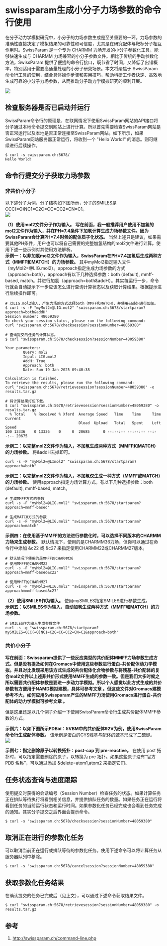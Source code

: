 # swissparam生成小分子力场参数的命令行使用
在分子动力学模拟研究中，小分子的力场参数生成是至关重要的一环。力场参数的准确性直接决定了模拟结果的可靠性和可信度，尤其是在研究配体与靶标分子相互作用时。SwissParam 是一个专为 CHARMM 力场开发的小分子参数化工具，能够快速生成与 CHARMM 力场兼容的小分子参数文件。相比于传统的手动参数化方法，SwissParam 提供了便捷的命令行接口，既节省了时间，又降低了出错概率，特别适用于需要高通量处理的小分子研究场景。本文将聚焦于 SwissParam 命令行工具的使用，结合具体操作步骤和实用技巧，帮助科研工作者快速、高效地生成可靠的小分子力场参数，从而推动分子动力学模拟研究的顺利开展。

![](swissparam生成小分子力场参数的命令行使用/swissparam生成小分子力场参数的命令行使用_2025-01-11-23-07-32.png)  
## 检查服务器是否已启动并运行
SwissParam命令行的原理是，在联网情况下使用SwissParam网站的API接口将分子通过本地命令提交到网站上进行计算。所以首先需要检查SwissParam网站是否正常运行以及本地是否正常连接至SwissParam网站。如下所示，如果SwissParam网站服务器正常运行，将收到一个 "Hello World!" 的消息。则可继续进行后续操作。    
```shell
$ curl -s swissparam.ch:5678/
Hello World!
```
## 命令行提交分子获取力场参数
### 非共价小分子
以下述分子为例，分子结构如下图所示，分子的SMILES是 CCC(=O)NC1=C2C=CC=CC2=CN=C1。  
![](swissparam生成小分子力场参数的命令行使用/swissparam生成小分子力场参数的命令行使用_2025-01-19-17-27-49.png)  

**（1）使用mol2文件分子作为输入。** **写在前面，我一般推荐用户使用不加氢的mol2文件作为输入，并在PH=7.4条件下加氢计算生成力场参数文件。因为SwissParam会计算PH=7.4时候的配体质子化状态。** 当然上述只是建议，如果需要其他PH条件，用户也可以将自己需要的完整加氢结构的mol2文件进行计算。使用下述一些示例对其使用方法解析。    
**示例一：以非加氢mol2文件作为输入，SwissParam在PH=7.4加氢后生成两种方式（MMFF和MATCH）的力场参数。** 其中myMol2指定输入文件（myMol2=@LIG.mol2）。approach指定生成力场参数的方式（approach=both），approach有以下几种选择参数：both (default), mmff-based, match。并进行加氢（approach=both&addH）。其实每运行一步，命令行就会自动提示下一步应该怎么进行查询计算状态以及获取计算结果。根据提示进行后续操作即可。   
```shell
# 以LIG.mol2输入，产生力场的方式选择both（MMFF和MATCH），并使用&addH进行加氢。  
$ curl -s -F "myMol2=@LIG.mol2" "swissparam.ch:5678/startparam?approach=both&addH"
Session number: 48059380
To check your session status, please run the following command:
curl "swissparam.ch:5678/checksession?sessionNumber=48059380"

# 查询提交的任务的计算状态。
$ curl "swissparam.ch:5678/checksession?sessionNumber=48059380"

Your parameters:
        Query: mol2
        Input: LIG.mol2
        AddH: True
        Approach: both
        Date: Sun 19 Jan 2025 09:40:38

Calculation is finished.
To retrieve the results, please run the following command:
curl "swissparam.ch:5678/retrievesession?sessionNumber=48059380" -o results.tar.gz

# 将计算结果打包下载。
$ curl "swissparam.ch:5678/retrievesession?sessionNumber=48059380" -o results.tar.gz
  % Total    % Received % Xferd  Average Speed   Time    Time     Time  Current
                                 Dload  Upload   Total   Spent    Left  Speed
100 13336    0 13336    0     0  20685      0 --:--:-- --:--:-- --:--:-- 20675
``` 

**示例二：以完整mol2文件作为输入，不加氢生成两种方式（MMFF和MATCH）的力场参数。** 将&addH去掉即可。  
```shell
curl -s -F "myMol2=@LImol2" "swissparam.ch:5678/startparam?approach=both"  
```
**示例三：以完整mol2文件作为输入，不加氢仅生成一种方式（MMFF或MATCH）的力场参数。** 使用approach指定力场计算方式。有以下几种选择参数：both (default), mmff-based, match。  
```shell
# 生成MMFF方式的参数
curl -s -F "myMol2=@LIG.mol2" "swissparam.ch:5678/startparam?approach=mmff-based"

# 生成MATCH方式的参数
curl -s -F "myMol2=@LIG.mol2" "swissparam.ch:5678/startparam?approach=match"
```
**示例四：在使用基于MMFF的方法进行参数化时，可以选择不同版本的CHARMM力场来生成参数。** 默认情况下，使用的是CHARMM36力场，但你可以通过在命令行中添加 &c22 或 &c27 来指定使用CHARMM22或CHARMM27版本。  
```shell
# 默认情况下使用的是MMFF的CHARMM36
# 使用MMFF的CHARMM22
curl -s -F "myMol2=@LIG.mol2" "swissparam.ch:5678/startparam?approach=mmff-based&c22"

# 使用MMFF的CHARMM27
curl -s -F "myMol2=@LIG.mol2" "swissparam.ch:5678/startparam?approach=mmff-based&c27"
```
**（2）使用SMILES作为输入。** 使用mySMILES指定SMILES进行参数生成。   
**示例五：以SMILES作为输入，自动加氢生成两种方式（MMFF和MATCH）的力场参数。**  
```shell
# SMILES作为输入生成参数文件
curl -s -g "swissparam.ch:5678/startparam?mySMILES=CCC(=O)NC1=C2C=CC=CC2=CN=C1&approach=both"
```
### 共价小分子
**写在前面：Swissparam提供了一些反应类型的共价配体MMFF力场参数生成方式。但是没有提及如何在Gromacs中使用这些参数进行蛋白-共价配体动力学模拟。并且对比发现采用该方式生成的共价配体化合物参数与将残基-共价配体的复合mol2文件以上述非共价形式使用MMFF生成的参数一致。但是我们大多时候之所以需要共价配体参数是要进一步动力学模拟。所以个人感觉以此方式生成的共价参数有方便用于NAMD模拟建模，具体可参考文章 []()。但这些文件对Gromacs建模参考不大，如何应用Swissparam产生的MMFF力场使用Gromacs进行蛋白-共价配体的动力学模拟可参考文章 []()。** 

但是这里还是以几个例子介绍一下使用SwissParam命令行生成共价配体MMFF参数的方式。  

**示例六：以如下图所示PDBid：5VBM中的共价配体92V为例，使用SwissParam命令行生成配体参数。** 该示例是蛋白的CYS残基与配体的巯基形成了二硫键。  
![](swissparam生成小分子力场参数的命令行使用/swissparam生成小分子力场参数的命令行使用_2025-01-19-22-32-20.png)  

**示例七：指定删除原子以转换拓扑：post-cap 到 pre-reactive。** 在使用 post 拓扑时，可以指定需要删除的原子，以转换为 pre 拓扑。如果这些原子没有“官方 PDB 名称”，可以通过添加 &delete=atom1,atom2 来指定它们。
## 任务状态查询与进度跟踪
使用提交时获得的会话编号（Session Number）检查任务的状态。如果计算任务正在排队等待执行将看到相关信息，并提供排队任务的数量。如果任务正在运行将看到任务的当前运行状态和运行时间。如果参数化任务已经完成也会看到任务完成的通知。其实分子提交之后界面会提示命令。    
```shell
$ curl -s "swissparam.ch:5678/checksession?sessionNumber=48059380"
```
## 取消正在进行的参数化任务
可以取消当前正在运行或排队等待的参数化任务。使用下述命令可以将计算任务从服务器队列中移除。  
```shell
$ curl -s "swissparam.ch:5678/cancelsession?sessionNumber=48059380"
```
## 获取参数化任务结果
在确认提交的任务已完成后（见上文），可以通过下述命令获取结果文件。   
```shell
$ curl "swissparam.ch:5678/retrievesession?sessionNumber=48059380" -o results.tar.gz
```
## 参考
1. http://swissparam.ch/command-line.php  